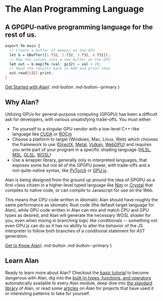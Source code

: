 # The Alan Programming Language

## A GPGPU-native programming language for the rest of us.

<!-- TODO: Fork Pygments, add my own Alan syntax highlighting -->
```rs title="Hello, GPU"
export fn main {
  // Create a buffer of memory on the GPU
  let b = GBuffer([1.f32, 2.f32, 3.f32, 4.f32]);
  // Map the values into a new buffer on the GPU
  let out = b.map(fn (val: gi32) = val + 2);
  // Read the results back to RAM and print them
  out.read{i32}.print;
}
```

[Get Started with Alan](getting_started/index.md){ .md-button .md-button--primary }

## Why Alan?

Utilizing GPUs for general-purpose computing (GPGPU) has been a difficult ask for developers, with various unsatisfying trade-offs. You must either:

* Tie yourself to a singular GPU vendor with a low-level C++-like language like [CUDA](https://developer.nvidia.com/cuda-toolkit) or [ROCm](https://www.amd.com/en/products/software/rocm.html)
* Choose a platform to target (Windows, Mac, Linux, Web) which chooses the framework to use ([DirectX](https://learn.microsoft.com/en-us/windows/win32/directx), [Metal](https://developer.apple.com/metal/), [Vulkan](https://www.vulkan.org/), [WebGPU](https://www.w3.org/TR/webgpu/)) and requires you write part of your program in a specific shading language ([HLSL](https://learn.microsoft.com/en-us/windows/win32/direct3dhlsl/dx-graphics-hlsl), [MSL](https://developer.apple.com/metal/Metal-Shading-Language-Specification.pdf), [GLSL](https://www.khronos.org/opengl/wiki/OpenGL_Shading_Language), [WGSL](https://www.w3.org/TR/WGSL/))
* Use a wrapper library, generally only in interpreted languages, that exposes some but not all of the GPGPU power, with trade-offs and a not-quite-native syntax, like [PyTorch](https://pytorch.org/) or [GPU.js](https://gpu.rocks/#/).

Alan is being designed from the ground up around the idea of GPGPU as a first-class citizen in a higher-level typed language like [Nim](https://nim-lang.org/) or [Crystal](https://crystal-lang.org/) that compiles to native code, or can compile to Javascript for use on the Web.

This means that CPU code written in idiomatic Alan should have roughly the same performance as idiomatic Rust code (the default target language for Alan), while GPU code written in Alan can mix and match CPU and GPU types as desired, and Alan will generate the necessary WGSL shader for you, even when mixing in branching logic like conditionals -- something not even GPU.js can do as it has no ability to alter the behavior of the JS interpreter to follow both branches of a conditional statement for AST generation.

[Get to Know Alan](overview.md){ .md-button .md-button--primary }

## Learn Alan

Ready to learn more about Alan? Checkout the [basic tutorial](learn_alan/index.md) to become dangerous with Alan, dig into the [built-in types, functions, and operators](built_ins.md) automatically available to every Alan module, deep dive into [the standard library](standard_library.md) of Alan, or read some [articles](blog/index.md) on Alan for projects that have used it or interesting patterns to take for yourself.
